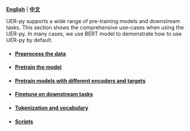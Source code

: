 [**English**](https://github.com/dbiir/UER-py/wiki/Instructions) | [**中文**](https://github.com/dbiir/UER-py/wiki/使用说明)

UER-py supports a wide range of pre-training models and downstream tasks. This section shows the comprehensive use-cases when using the UER-py. In many cases, we use BERT model to demonstrate how to use UER-py by default.


- #### [Preprocess the data](https://github.com/dbiir/UER-py/wiki/Preprocess-the-data)


- #### [Pretrain the model](https://github.com/dbiir/UER-py/wiki/Pretrain-the-model)


- #### [Pretrain models with different encoders and targets](https://github.com/dbiir/UER-py/wiki/Pretrain-models-with-different-encoders-and-targets)


- #### [Finetune on downstream tasks](https://github.com/dbiir/UER-py/wiki/Finetune-on-downstream-tasks)


- #### [Tokenization and vocabulary](https://github.com/dbiir/UER-py/wiki/Tokenization-and-vocabulary)


- #### [Scripts](https://github.com/dbiir/UER-py/wiki/Scripts)
